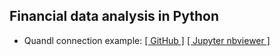 ## Financial data analysis in Python

*  Quandl connection example: [[ GitHub ]](https://github.com/yev-dev/financial-data-analysis/blob/master/jupyter-nbs/quandl-test.ipynb) [[ Jupyter nbviewer ]](https://nbviewer.jupyter.org/github/yev-dev/financial-data-analysis/blob/master/jupyter-nbs/quandl-test.ipynb) 
